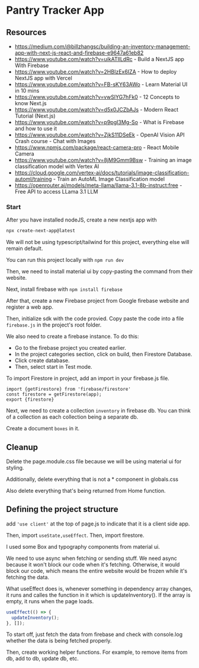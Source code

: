# Pantry Tracker App

## Resources

- https://medium.com/@billzhangsc/building-an-inventory-management-app-with-next-js-react-and-firebase-e9647a61eb82
- https://www.youtube.com/watch?v=uikATllLdRc - Build a NextJS app With Firebase
- https://www.youtube.com/watch?v=2HBIzEx6IZA - How to deploy NextJS app with Vercel
- https://www.youtube.com/watch?v=FB-sKY63AWo - Learn Material UI in 10 mins
- https://www.youtube.com/watch?v=vwSlYG7hFk0 - 12 Concepts to know Next.js
- https://www.youtube.com/watch?v=d5x0JCZbAJs - Modern React Tutorial (Next.js)
- https://www.youtube.com/watch?v=p9pgI3Mg-So - What is Firebase and how to use it
- https://www.youtube.com/watch?v=ZjkS11DSeEk - OpenAI Vision API Crash course - Chat with Images
- https://www.npmjs.com/package/react-camera-pro - React Mobile Camera
- https://www.youtube.com/watch?v=8jM9Gmm9Bsw - Training an image classification model with Vertex AI
- https://cloud.google.com/vertex-ai/docs/tutorials/image-classification-automl/training - Train an AutoML Image Classification model
- https://openrouter.ai/models/meta-llama/llama-3.1-8b-instruct:free - Free API to access LLama 3.1 LLM

### Start

After you have installed nodeJS, create a new nextjs app with

```bash
npx create-next-app@latest
```

We will not be using typescript/tailwind for this project, everything else will remain default.

You can run this project locally with `npm run dev`

Then, we need to install material ui by copy-pasting the command from their website.

Next, install firebase with `npm install firebase`

After that, create a new Firebase project from Google firebase website and register a web app.

Then, initialize sdk with the code provied. Copy paste the code into a file `firebase.js` in the project's root folder.

We also need to create a firebase instance. To do this:

- Go to the firebase project you created earlier.
- In the project categories section, click on build, then Firestore Database.
- Click create database.
- Then, select start in Test mode.

To import Firestore in project, add an import in your firebase.js file.

```
import {getFirestore} from 'firebase/firestore'
const firestore = getFirestore(app);
export {firestore}
```

Next, we need to create a collection `inventory` in firebase db. You can think of a collection as each collection being a separate db.

Create a document `boxes` in it.

## Cleanup

Delete the page.module.css file because we will be using material ui for styling.

Additionally, delete everything that is not a \* component in globals.css

Also delete everything that's being returned from Home function.

## Defining the project structure

add `'use client'` at the top of page.js to indicate that it is a client side app.

Then, import `useState,useEffect`.
Then, import firestore.

I used some Box and typography components from material ui.

We need to use async when fetching or sending stuff. We need async because it won't block our code when it's fetching. Otherwise, it would block our code, which means the entire website would be frozen while it's fetching the data.

What useEffect does is, whenever something in dependency array changes, it runs and calles the function in it which is updateInventory(). If the array is empty, it runs when the page loads.

```js
useEffect(() => {
  updateInventory();
}, []);
```

To start off, just fetch the data from firebase and check with console.log whether the data is being fetched properly.

Then, create working helper functions. For example, to remove items from db, add to db, update db, etc.
